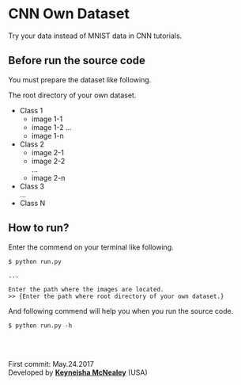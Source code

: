 CNN Own Dataset
===============

<p>Try your data instead of MNIST data in CNN tutorials.</p>

Before run the source code
-------------------------
You must prepare the dataset like following.  

The root directory of your own dataset.  
  - Class 1  
    + image 1-1  
    + image 1-2
    ...    
    + image 1-n  
  - Class 2  
    + image 2-1  
    + image 2-2  
    ...  
    + image 2-n  
  - Class 3   
  ...  
  - Class N

How to run?
-----------
Enter the commend on your terminal like following.  
```
$ python run.py

...

Enter the path where the images are located.
>> {Enter the path where root directory of your own dataset.}
```

And following commend will help you when you run the source code.
```
$ python run.py -h
```



</br></br>
<p>
First commit: May.24.2017</br>
Developed by <a href="https://github.com/thekeyenterprise665"><strong>Keyneisha McNealey</strong><a> (USA)</br>
</p>
